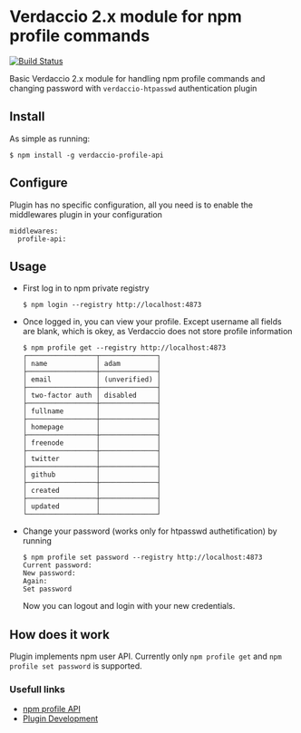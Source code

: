 # Verdaccio 2.x module for npm profile commands

[![Build Status](https://travis-ci.org/ahoracek/verdaccio-profile-api.svg?branch=master)](https://travis-ci.org/ahoracek/verdaccio-profile-api)

Basic Verdaccio 2.x module for handling npm profile commands and changing password with ```verdaccio-htpasswd``` authentication plugin

## Install
As simple as running:
```
$ npm install -g verdaccio-profile-api
```

## Configure
Plugin has no specific configuration, all you need is to enable the middlewares plugin in your configuration
```
middlewares:
  profile-api:
```

## Usage
- First log in to npm private registry
  ```
  $ npm login --registry http://localhost:4873
  ```
- Once logged in, you can view your profile. Except username all fields are blank, which is okey, as Verdaccio does not store profile information
  ```
  $ npm profile get --registry http://localhost:4873
  ┌─────────────────┬──────────────┐
  │ name            │ adam         │
  ├─────────────────┼──────────────┤
  │ email           │ (unverified) │
  ├─────────────────┼──────────────┤
  │ two-factor auth │ disabled     │
  ├─────────────────┼──────────────┤
  │ fullname        │              │
  ├─────────────────┼──────────────┤
  │ homepage        │              │
  ├─────────────────┼──────────────┤
  │ freenode        │              │
  ├─────────────────┼──────────────┤
  │ twitter         │              │
  ├─────────────────┼──────────────┤
  │ github          │              │
  ├─────────────────┼──────────────┤
  │ created         │              │
  ├─────────────────┼──────────────┤
  │ updated         │              │
  └─────────────────┴──────────────┘
  ```
- Change your password (works only for htpasswd authetification) by running
  ```
  $ npm profile set password --registry http://localhost:4873
  Current password: 
  New password: 
  Again: 
  Set password
  ```
  Now you can logout and login with your new credentials.

## How does it work
Plugin implements npm user API. Currently only ```npm profile get``` and ```npm profile set password``` is supported.

### Usefull links
- [npm profile API](https://github.com/npm/registry/blob/master/docs/user/profile.md)
- [Plugin Development](http://www.verdaccio.org/docs/en/dev-plugins.html)
